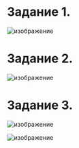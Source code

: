 Задание 1.
=======================

![изображение](https://user-images.githubusercontent.com/60341565/152528495-9d8dbe8b-f1e8-446d-97d4-04c9f53b7635.png)

Задание 2.
=======================

![изображение](https://user-images.githubusercontent.com/60341565/152654008-cb974cf9-a111-435a-b3f3-615f2314a95b.png)

Задание 3.
======================

![изображение](https://user-images.githubusercontent.com/60341565/152654213-be33fc3f-88ad-485f-aa12-10485cf8e5c0.png)

![изображение](https://user-images.githubusercontent.com/60341565/152654225-d9c7eaea-a36a-4852-9ad8-7254679c659c.png)
